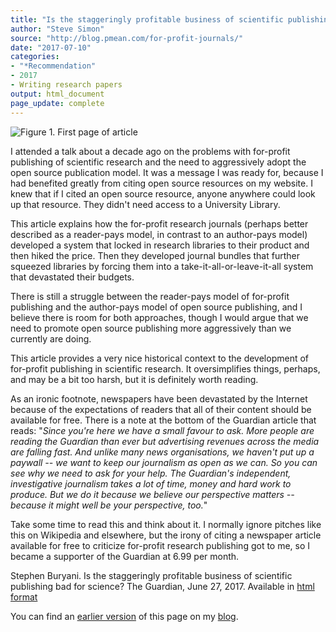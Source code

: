 ```yaml
---
title: "Is the staggeringly profitable business of scientific publishing bad for science?"
author: "Steve Simon"
source: "http://blog.pmean.com/for-profit-journals/"
date: "2017-07-10"
categories:
- "*Recommendation"
- 2017
- Writing research papers
output: html_document
page_update: complete
---
```


![Figure 1. First page of article](http://www.pmean.com/new-images/17/for-profit-journals01.png)

<div class="notes">

I attended a talk about a decade ago on the problems with for-profit publishing of scientific research and the need to aggressively adopt the open source publication model. It was a message I was ready for, because I had benefited greatly from citing open source resources on my website. I knew that if I cited an open source resource, anyone anywhere could look up that resource. They didn't need access to a University Library.

This article explains how the for-profit research journals (perhaps better described as a reader-pays model, in contrast to an author-pays model) developed a system that locked in research libraries to their product and then hiked the price. Then they developed journal bundles that further squeezed libraries by forcing them into a take-it-all-or-leave-it-all system that devastated their budgets.

There is still a struggle between the reader-pays model of for-profit publishing and the author-pays model of open source publishing, and I believe there is room for both approaches, though I would argue that we need to promote open source publishing more aggressively than we currently are doing.

This article provides a very nice historical context to the development of for-profit publishing in scientific research. It oversimplifies things, perhaps, and may be a bit too harsh, but it is definitely worth reading.

As an ironic footnote, newspapers have been devastated by the Internet because of the expectations of readers that all of their content should be available for free. There is a note at the bottom of the Guardian article that reads: "*Since you're here we have a small favour to ask. More people are reading the Guardian than ever but advertising revenues across the media are falling fast. And unlike many news organisations, we haven't put up a paywall -- we want to keep our journalism as open as we can. So you can see why we need to ask for your help. The Guardian's independent, investigative journalism takes a lot of time, money and hard work to produce. But we do it because we believe our perspective matters -- because it might well be your perspective, too.*"

Take some time to read this and think about it. I normally ignore pitches like this on Wikipedia and elsewhere, but the irony of citing a newspaper article available for free to criticize for-profit research publishing got to me, so I became a supporter of the Guardian at 6.99 per month.

Stephen Buryani. Is the staggeringly profitable business of scientific publishing bad for science? The Guardian, June 27, 2017. Available in [html format][bur1]

You can find an [earlier version][sim1] of this page on my [blog][sim2].

[sim1]: http://blog.pmean.com/for-profit-journals/
[sim2]: http://blog.pmean.com

[bur1]: https://www.theguardian.com/science/2017/jun/27/profitable-business-scientific-publishing-bad-for-science

</div>
